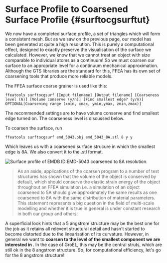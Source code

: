 Surface Profile to Coarsened Surface Profile {#surftocgsurftut}
=============================

We now have a completed surface profile, a set of triangles which will form a consistent mesh. But as we saw on the previous page, our model has been generated at quite a high resolution. This is purely a computational effect, designed to exactly preserve the visualisation of the surface we calculated. However, we know that we cannot treat an object with size comparable to individual atoms as a continuum! So we must coarsen our surface to an appropriate level for a continuum mechanical approximation. Although the GTS libraries are the standard for this, FFEA has its own set of coarsening tools that produce more reliable models.

The FFEA surface coarse grainer is used like this:

	ffeatools surftocgsurf [Input filename] [Output filename] [Coarseness level (A)] [Volume conserve (y/n)] [Find smallest edge? (y/n)] OPTIONAL[Coarsening range (xmin, xmax, ymin,ymax, zmin,zmax)]

The recommended settings are to have volume conserve and find smallest edge turned on. The coarseness level is discussed below.

To coarsen the surface, run

	ffeatools surftocgsurf emd_5043.obj emd_5043_8A.stl 8 y y

Which leaves us with a coarsened surface strucure in which the smallest edge is 8A. We also convert it to the .stl format.


![Surface profile of EMDB ID:EMD-5043 coarsened to 8A resolution.](emd_5043_1angto8angsurf.png "GroEL Coarsened Surface Profile")

> As an aside, applications of the coarsen program to a number of test structures has shown that the volume of the object is conserved by default, which should conserve the elastic strain energy of the object throughout an FFEA simulation i.e. a simulation of an object coarsened to 5A should give approximately the same results as one coarsened to 8A with the same distribution of material parameters. This statement represents a big question in the field of multi-scale modelling and whether it is true in general is under constant research in both our group and others!
   
A superficial look hints that a 5 angstrom structure may be the best one for the job as it retains all relevent structural detail and hasn't started to become distorted due to the linearisation of its curvature. However, in general we want to <b> coarsen to the level of the smallest component we are interested in </b>. In the case of GroEL, this may be the central struts, which are still ok in the 8 angstrom structure. So, for computational efficiency, let's go for the 8 angstrom structure!
